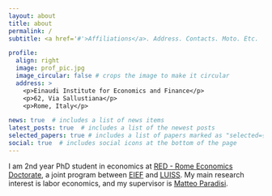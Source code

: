 ```yaml
---
layout: about
title: about
permalink: /
subtitle: <a href='#'>Affiliations</a>. Address. Contacts. Moto. Etc.

profile:
  align: right
  image: prof_pic.jpg
  image_circular: false # crops the image to make it circular
  address: >
    <p>Einaudi Institute for Economics and Finance</p>
    <p>62, Via Sallustiana</p>
    <p>Rome, Italy</p>

news: true  # includes a list of news items
latest_posts: true  # includes a list of the newest posts
selected_papers: true # includes a list of papers marked as "selected={true}"
social: true  # includes social icons at the bottom of the page
---
```


I am 2nd year PhD student in economics at [RED - Rome Economics Doctorate](https://www.redphd.it/), a joint program between [EIEF](https://www.eief.it/eief/) and [LUISS](https://www.luiss.edu/). My main research interest is labor economics, and my supervisor is [Matteo Paradisi](https://www.matteoparadisi.com/). 



